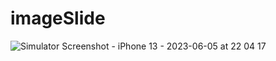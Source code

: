# imageSlide 

![Simulator Screenshot - iPhone 13 - 2023-06-05 at 22 04 17](https://github.com/DeM1-off/imageSlide/assets/52733818/04d585fb-cf43-4d29-83dd-0c2baafee761)
 
